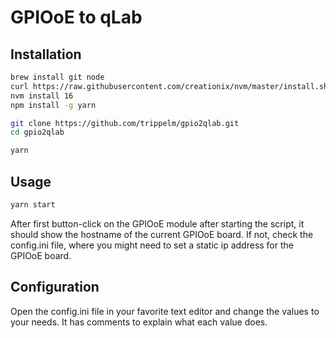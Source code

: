 # GPIOoE to qLab

## Installation

```bash
brew install git node
curl https://raw.githubusercontent.com/creationix/nvm/master/install.sh | bash
nvm install 16
npm install -g yarn

git clone https://github.com/trippelm/gpio2qlab.git
cd gpio2qlab

yarn
```

## Usage

```bash
yarn start
```

After first button-click on the GPIOoE module after starting the script, it should show the hostname of the current GPIOoE board. If not, check the config.ini file, where you might need to set a static ip address for the GPIOoE board.

## Configuration

Open the config.ini file in your favorite text editor and change the values to your needs. It has comments to explain what each value does.
